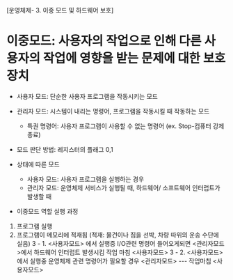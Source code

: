 [운영체제- 3. 이중 모드 및 하드웨어 보호]

# 이중모드: 사용자의 작업으로 인해 다른 사용자의 작업에 영향을 받는 문제에 대한 보호 장치
- 사용자 모드: 단순한 사용자 프로그램을 작동시키는 모드
- 관리자 모드: 시스템이 내리는 명령어, 프로그램을 작동시킬 때 작동하는 모드
	- 특권 명령어: 사용자 프로그램이 사용할 수 없는 명령어 (ex. Stop-컴퓨터 강제 종료)

- 모드 판단 방법: 레지스터의 플래그 0,1
- 상태에 따른 모드
	- 사용자 모드: 사용자 프로그램을 실행하는 경우
	- 관리자 모드: 운영체제 서비스가 실행될 때, 하드웨어/ 소프트웨어 인터럽트가 발생할 때

- 이중모드 역할 실행 과정
1. 프로그램 실행
2. 프로그램이 메모리에 적재됨 (적재: 물건이나 짐을 선박, 차량 따위의 운송 수단에 실음)
3 - 1.
<사용자모드> 에서 실행중
	I/O관련 명령어 들어오게되면
<관리자모드>에서 하드웨어 인터럽트 발생시킴
	작업 마침
<사용자모드>
3 - 2. 
<사용자모드> 에서 실행중
	운영체제 관련 명령어가 필요할 경우
<관리자모드>
	--- 작업마침
<사용자모드>

